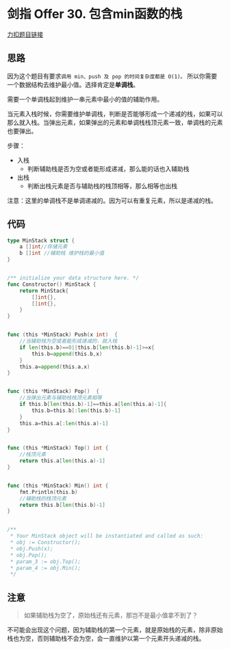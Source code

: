 # 剑指 Offer 30. 包含min函数的栈

[力扣题目链接](https://leetcode-cn.com/problems/bao-han-minhan-shu-de-zhan-lcof/)

## 思路

因为这个题目有要求`调用 min、push 及 pop 的时间复杂度都是 O(1)。` 所以你需要一个数据结构去维护最小值。选择肯定是**单调栈**。

需要一个单调栈起到维护一串元素中最小的值的辅助作用。

当元素入栈时候，你需要维护单调栈，判断是否能够形成一个递减的栈，如果可以那么就入栈。当弹出元素，如果弹出的元素和单调栈栈顶元素一致，单调栈的元素也要弹出。

步骤：

* 入栈
  * 判断辅助栈是否为空或者能形成递减，那么能的话也入辅助栈
* 出栈
  * 判断出栈元素是否与辅助栈的栈顶相等，那么相等也出栈

注意：这里的单调栈不是单调递减的。因为可以有重复元素，所以是递减的栈。

## 代码

```go
type MinStack struct {
    a []int//存储元素
    b []int //辅助栈 维护栈的最小值
}


/** initialize your data structure here. */
func Constructor() MinStack {
    return MinStack{
        []int{},
        []int{},
    }
}


func (this *MinStack) Push(x int)  {
    //当辅助栈为空或者能形成递减的，就入栈
    if len(this.b)==0||this.b[len(this.b)-1]>=x{
        this.b=append(this.b,x)
    }
    this.a=append(this.a,x)
}


func (this *MinStack) Pop()  {
    //当弹出元素与辅助栈栈顶元素相等
    if this.b[len(this.b)-1]==this.a[len(this.a)-1]{
        this.b=this.b[:len(this.b)-1]
    }
    this.a=this.a[:len(this.a)-1]
}


func (this *MinStack) Top() int {
    //栈顶元素
    return this.a[len(this.a)-1]
}


func (this *MinStack) Min() int {
    fmt.Println(this.b)
    //辅助栈的栈顶元素
    return this.b[len(this.b)-1]
}


/**
 * Your MinStack object will be instantiated and called as such:
 * obj := Constructor();
 * obj.Push(x);
 * obj.Pop();
 * param_3 := obj.Top();
 * param_4 := obj.Min();
 */
```

## 注意

>  如果辅助栈为空了，原始栈还有元素，那岂不是最小值拿不到了？

不可能会出现这个问题，因为辅助栈的第一个元素，就是原始栈的元素，除非原始栈也为空，否则辅助栈不会为空，会一直维护以第一个元素开头递减的栈。